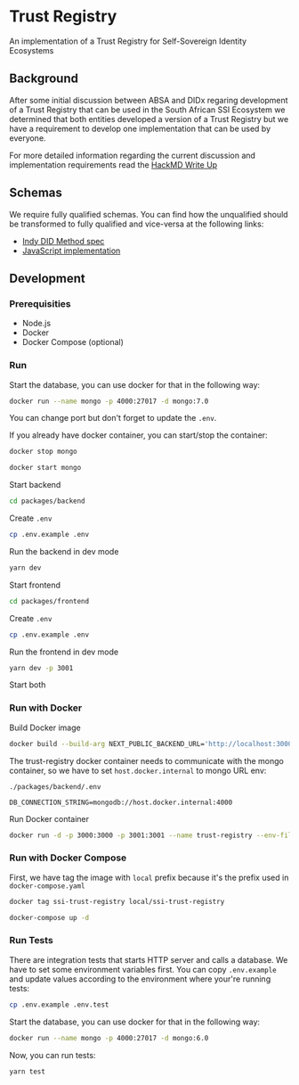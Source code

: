 # Trust Registry

An implementation of a Trust Registry for Self-Sovereign Identity Ecosystems

## Background

After some initial discussion between ABSA and DIDx regaring development of a Trust Registry that can be used in the South African SSI Ecosystem we determined that both entities developed a version of a Trust Registry but we have a requirement to develop one implementation that can be used by everyone.

For more detailed information regarding the current discussion and implementation requirements read the [HackMD Write Up](https://hackmd.io/heOazbtvSi2B18I7YWkGIg?view)

## Schemas

We require fully qualified schemas. You can find how the unqualified should be transformed to fully qualified and vice-versa at the following links:

- [Indy DID Method spec](https://hyperledger.github.io/indy-did-method/#schema)
- [JavaScript implementation](https://gist.github.com/jakubkoci/26cb093d274bf61d982b4c56e05d9ebc)

## Development

### Prerequisities

- Node.js
- Docker
- Docker Compose (optional)

### Run

Start the database, you can use docker for that in the following way:

```sh
docker run --name mongo -p 4000:27017 -d mongo:7.0
```

You can change port but don't forget to update the `.env`.

If you already have docker container, you can start/stop the container:

```sh
docker stop mongo
```

```sh
docker start mongo
```

Start backend

```sh
cd packages/backend
```

Create `.env`

```sh
cp .env.example .env
```

Run the backend in dev mode

```sh
yarn dev
```

Start frontend

```sh
cd packages/frontend
```

Create `.env`

```sh
cp .env.example .env
```

Run the frontend in dev mode

```sh
yarn dev -p 3001
```

Start both

### Run with Docker

Build Docker image

```sh
docker build --build-arg NEXT_PUBLIC_BACKEND_URL='http://localhost:3000' -t ssi-trust-registry .
```

The trust-registry docker container needs to communicate with the mongo container, so we have to set `host.docker.internal` to mongo URL env:

`./packages/backend/.env`

```
DB_CONNECTION_STRING=mongodb://host.docker.internal:4000
```

Run Docker container

```sh
docker run -d -p 3000:3000 -p 3001:3001 --name trust-registry --env-file ./packages/backend/.env ssi-trust-registry
```

### Run with Docker Compose

First, we have tag the image with `local` prefix because it's the prefix used in `docker-compose.yaml`

```sh
docker tag ssi-trust-registry local/ssi-trust-registry
```

```sh
docker-compose up -d
```

### Run Tests

There are integration tests that starts HTTP server and calls a database. We have to set some environment variables first. You can copy `.env.example` and update values according to the environment where your're running tests:

```sh
cp .env.example .env.test
```

Start the database, you can use docker for that in the following way:

```sh
docker run --name mongo -p 4000:27017 -d mongo:6.0
```

Now, you can run tests:

```sh
yarn test
```
